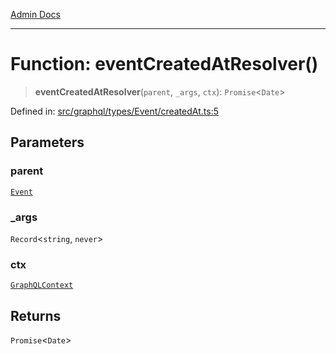 [Admin Docs](/)

***

# Function: eventCreatedAtResolver()

> **eventCreatedAtResolver**(`parent`, `_args`, `ctx`): `Promise`\<`Date`\>

Defined in: [src/graphql/types/Event/createdAt.ts:5](https://github.com/gautam-divyanshu/talawa-api/blob/1d38acecd3e456f869683fb8dca035a5e42010d5/src/graphql/types/Event/createdAt.ts#L5)

## Parameters

### parent

[`Event`](../../Event/type-aliases/Event.md)

### \_args

`Record`\<`string`, `never`\>

### ctx

[`GraphQLContext`](../../../../context/type-aliases/GraphQLContext.md)

## Returns

`Promise`\<`Date`\>
